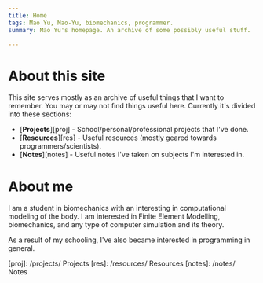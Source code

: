 ```yaml
---
title: Home
tags: Mao Yu, Mao-Yu, biomechanics, programmer.
summary: Mao Yu's homepage. An archive of some possibly useful stuff.

---
```


About this site
===============

This site serves mostly as an archive of useful things that I want to remember.  You may or may not find things useful here.
Currently it's divided into these sections:

* [**Projects**][proj] - School/personal/professional projects that I've done.
* [**Resources**][res] - Useful resources (mostly geared towards programmers/scientists).
* [**Notes**][notes] - Useful notes I've taken on subjects I'm interested in.

About me
========

I am a student in biomechanics with an interesting in computational modeling of the body.
I am interested in Finite Element Modelling, biomechanics, and any type of computer simulation and its theory.

As a result of my schooling, I've also became interested in programming in general.

[proj]: /projects/ Projects
[res]: /resources/ Resources
[notes]: /notes/ Notes

